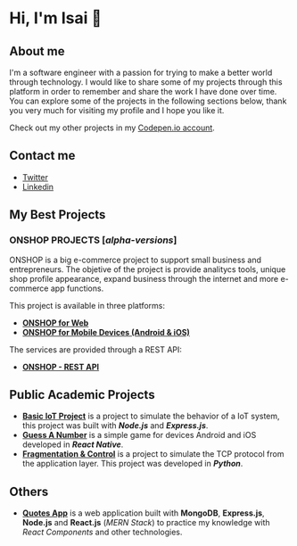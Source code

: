 # Hi, I'm Isai 🤖


## About me

I'm a software engineer with a passion for trying to make a better world through technology. I would like to share some of my projects through this platform in order to remember and share the work I have done over time. You can explore some of the projects in the following sections below, thank you very much for visiting my profile and I hope you like it.

Check out my other projects in my [Codepen.io account](https://codepen.io/isai-pashel).

## Contact me

- [Twitter][twitter]
- [Linkedin][linkedin]

## My Best Projects

### ONSHOP PROJECTS [*alpha-versions*]
ONSHOP is a big e-commerce project to support small business and entrepreneurs. The objetive of the project is provide analitycs tools, unique shop profile appearance, expand business through the internet and more e-commerce app functions.

This project is available in three platforms:

- [**ONSHOP for Web**](https://github.com/MrIsai/onshop-web-version)
- [**ONSHOP for Mobile Devices (Android & iOS)**](https://github.com/MrIsai/onshop-mobile-app)

The services are provided through a REST API:
- [**ONSHOP - REST API**](https://github.com/MrIsai/onshop-rest-api)

## Public Academic Projects

- [**Basic IoT Project**](https://github.com/MrIsai/cc8-iot-project) is a project to simulate the behavior of a IoT system, this project was built with ***Node.js*** and ***Express.js***.
- [**Guess A Number**](https://github.com/MrIsai/rn-guess-a-number) is a simple game for devices Android and iOS developed in ***React Native***.  
- [**Fragmentation & Control**](https://github.com/MrIsai/frag-control-project-01) is a project to simulate the TCP protocol from the application layer. This project was developed in ***Python***.

## Others

- [**Quotes App**](https://github.com/MrIsai/mern-quotes-app) is a web application built with **MongoDB**, **Express.js**, **Node.js** and **React.js** (*MERN Stack*) to practice my knowledge with *React Components* and other technologies.

[linkedin]: https://www.linkedin.com/in/isai-pashel-8793a219b/
[twitter]: https://twitter.com/mrisai_
